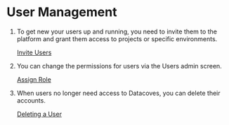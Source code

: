 
# User Management
1. To get new your users up and running, you need to invite them to the platform and grant them access to projects or specific environments. 

    <a href="/#/reference/admin-menu/invitations" target="_blank" rel="noopener">Invite Users</a>

2. You can change the permissions for users via the Users admin screen.

    <a href="/#/reference/admin-menu/users" target="_blank" rel="noopener">Assign Role</a>

3. When users no longer need access to Datacoves, you can delete their accounts.

    <a href="/#/reference/admin-menu/users.md#deleting-a-user" target="_blank" rel="noopener">Deleting a User</a>
